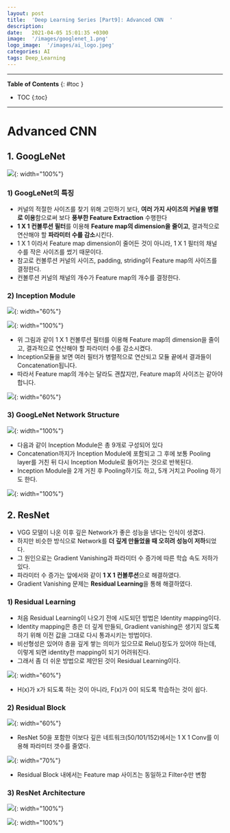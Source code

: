 ```yaml
---
layout: post
title:  'Deep Learning Series [Part9]: Advanced CNN  '
description: 
date:   2021-04-05 15:01:35 +0300
image:  '/images/googlenet_1.png'
logo_image:  '/images/ai_logo.jpeg'
categories: AI
tags: Deep_Learning
---
```

---


**Table of Contents**
{: #toc }
*  TOC
{:toc}

---

# Advanced CNN  

## 1. GoogLeNet

![](/images/googlenet_1.png){: width="100%"}   



### 1) GoogLeNet의 특징  

- 커널의 적절한 사이즈를 찾기 위해 고민하기 보다, **여러 가지 사이즈의 커널을 병렬로 이용**함으로써 보다 **풍부한 Feature Extraction** 수행한다
- **1 X 1 컨볼루션 필터**를 이용해 **Feature map의 dimension을 줄이고**, 결과적으로 연산해야 할 **파라미터 수를 감소**시킨다.
- 1 X 1 이라서 Feature map dimension이 줄어든 것이 아니라, 1 X 1 필터의 채널 수를 작은 사이즈를 썼기 때문이다.
- 참고로 컨볼루션 커널의 사이즈, padding, striding이 Feature map의 사이즈를 결정한다.
- 컨볼루션 커널의 채널의 개수가 Feature map의 개수를 결정한다.  

### 2) Inception Module

![](/images/googlenet_2.png){: width="60%"}   

![](/images/googlenet_3.png){: width="100%"}   

- 위 그림과 같이 1 X 1 컨볼루션 필터를 이용해 Feature map의 dimension을 줄이고, 결과적으로 연산해야 할 파라미터 수를 감소시켰다.  
- Inception모듈을 보면 여러 필터가 병렬적으로 연산되고 모듈 끝에서 결과들이 Concatenation됩니다.  
- 따라서 Feature map의 개수는 달라도 괜찮지만, Feature map의 사이즈는 같아야 합니다.  

![](/images/googlenet_4.png){: width="60%"}   

### 3) GoogLeNet Network Structure

![](/images/googlenet_1.png){: width="100%"}   

- 다음과 같이 Inception Module은 총 9개로 구성되어 있다
- Concatenation까지가 Inception Module에 포함되고 그 후에 보통 Pooling layer를 거친 뒤 다시 Inception Module로 들어가는 것으로 반복된다.  
- Inception Module을 2개 거친 후 Pooling하기도 하고, 5개 거치고 Pooling 하기도 한다.

![](/images/googlenet_6.png){: width="100%"}   

## 2. ResNet  

- VGG 모델이 나온 이후 깊은 Network가 좋은 성능을 낸다는 인식이 생겼다.
- 하지만 비슷한 방식으로 Network를 **더 깊게 만들었을 때 오히려 성능이 저하**되었다.
- 그 원인으로는 Gradient Vanishing과 파라미터 수 증가에 따른 학습 속도 저하가 있다.
- 파라미터 수 증가는 앞에서와 같이 **1 X 1 컨볼루션**으로 해결하였다.
- Gradient Vanishing 문제는 **Residual Learning**을 통해 해결하였다.  

### 1) Residual Learning

- 처음 Residual Learning이 나오기 전에 시도되던 방법은 Identity mapping이다.
- Identity mapping은 층은 더 깊게 만들되, Gradient vanishing은 생기지 않도록 하기 위해 이전 값을 그대로 다시 통과시키는 방법이다.
- 비선형성은 있어야 층을 깊게 쌓는 의미가 있으므로 Relu()정도가 있어야 하는데, 이렇게 되면 identity한 mapping이 되기 어려워진다.
- 그래서 좀 더 쉬운 방법으로 제안된 것이 Residual Learning이다. 

![](/images/googlenet_7.png){: width="60%"}  

- H(x)가 x가 되도록 하는 것이 아니라, F(x)가 0이 되도록 학습하는 것이 쉽다.  

### 2) Residual Block

![](/images/resnet_1.png){: width="60%"}  

- ResNet 50을 포함한 이보다 깊은 네트워크(50/101/152)에서는 1 X 1 Conv를 이용해 파라미터 갯수를 줄였다.

![](/images/resnet_2.png){: width="70%"}  

- Residual Block 내에서는 Feature map 사이즈는 동일하고 Filter수만 변함  

### 3) ResNet Architecture

![](/images/resnet_4.png){: width="100%"}  

![](/images/resnet_3.png){: width="100%"}  


